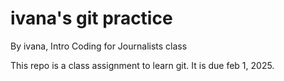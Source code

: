 # ivana's git practice

By ivana, Intro Coding for Journalists class

This repo is a class assignment to learn git. It is due feb 1, 2025.